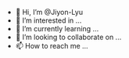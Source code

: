 - 👋 Hi, I’m @Jiyon-Lyu
- 👀 I’m interested in ...
- 🌱 I’m currently learning ...
- 💞️ I’m looking to collaborate on ...
- 📫 How to reach me ...

<!---
Jiyon-Lyu/Jiyon-Lyu is a ✨ special ✨ repository because its `README.md` (this file) appears on your GitHub profile.
You can click the Preview link to take a look at your changes.
--->
